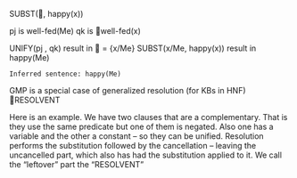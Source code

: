 ﻿SUBST(, happy(x))

pj	is  well-fed(Me)
	qk	is well-fed(x)

UNIFY(pj , qk) 		result in  = {x/Me}
	SUBST(x/Me, happy(x))	result in happy(Me)

	Inferred sentence: happy(Me)

GMP is a special case of generalized resolution (for KBs in HNF)
RESOLVENT

Here is an example.
We have two clauses that are a complementary. That is they use the same predicate but one of them is negated. Also one has a variable and the other a constant – so they can be unified.
Resolution performs the substitution followed by the cancellation – leaving the uncancelled part, which also has had the substitution applied to it.
We call the “leftover” part the “RESOLVENT”

